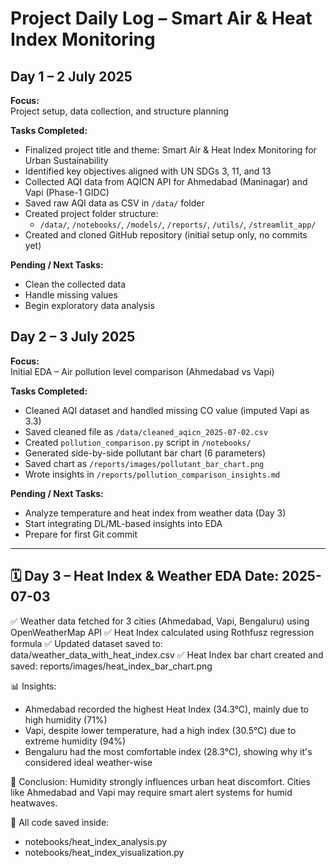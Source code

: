 # Project Daily Log – Smart Air & Heat Index Monitoring

## Day 1 – 2 July 2025

**Focus:**  
Project setup, data collection, and structure planning

**Tasks Completed:**
- Finalized project title and theme: Smart Air & Heat Index Monitoring for Urban Sustainability
- Identified key objectives aligned with UN SDGs 3, 11, and 13
- Collected AQI data from AQICN API for Ahmedabad (Maninagar) and Vapi (Phase-1 GIDC)
- Saved raw AQI data as CSV in `/data/` folder
- Created project folder structure:
  - `/data/`, `/notebooks/`, `/models/`, `/reports/`, `/utils/`, `/streamlit_app/`
- Created and cloned GitHub repository (initial setup only, no commits yet)

**Pending / Next Tasks:**
- Clean the collected data
- Handle missing values
- Begin exploratory data analysis

## Day 2 – 3 July 2025

**Focus:**  
Initial EDA – Air pollution level comparison (Ahmedabad vs Vapi)

**Tasks Completed:**
- Cleaned AQI dataset and handled missing CO value (imputed Vapi as 3.3)
- Saved cleaned file as `/data/cleaned_aqicn_2025-07-02.csv`
- Created `pollution_comparison.py` script in `/notebooks/`
- Generated side-by-side pollutant bar chart (6 parameters)
- Saved chart as `/reports/images/pollutant_bar_chart.png`
- Wrote insights in `/reports/pollution_comparison_insights.md`

**Pending / Next Tasks:**
- Analyze temperature and heat index from weather data (Day 3)
- Start integrating DL/ML-based insights into EDA
- Prepare for first Git commit

----------------------------------------
🗓️ Day 3 – Heat Index & Weather EDA
Date: 2025-07-03
----------------------------------------

✅ Weather data fetched for 3 cities (Ahmedabad, Vapi, Bengaluru) using OpenWeatherMap API
✅ Heat Index calculated using Rothfusz regression formula
✅ Updated dataset saved to: data/weather_data_with_heat_index.csv
✅ Heat Index bar chart created and saved: reports/images/heat_index_bar_chart.png

📊 Insights:
- Ahmedabad recorded the highest Heat Index (34.3°C), mainly due to high humidity (71%)
- Vapi, despite lower temperature, had a high index (30.5°C) due to extreme humidity (94%)
- Bengaluru had the most comfortable index (28.3°C), showing why it's considered ideal weather-wise

📝 Conclusion:
Humidity strongly influences urban heat discomfort. Cities like Ahmedabad and Vapi may require smart alert systems for humid heatwaves.

📌 All code saved inside:
- notebooks/heat_index_analysis.py
- notebooks/heat_index_visualization.py
